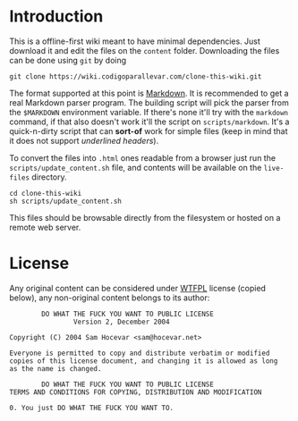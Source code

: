 # Introduction

This is a offline-first wiki meant to have minimal dependencies. Just download it and edit the files on the `content` folder. Downloading the files can be done using `git` by doing

    git clone https://wiki.codigoparallevar.com/clone-this-wiki.git

The format supported at this point is [Markdown](https://daringfireball.net/projects/markdown/basics). It is recommended to get a real Markdown parser program.
The building script will pick the parser from the `$MARKDOWN` environment variable. If there's none it'll try with the `markdown` command, if that also doesn't work it'll the script on `scripts/markdown`. It's a quick-n-dirty script that can **sort-of** work for simple files (keep in mind that it does not support *underlined headers*).

To convert the files into `.html` ones readable from a browser just run the `scripts/update_content.sh` file, and contents will be available on the `live-files` directory.

    cd clone-this-wiki
    sh scripts/update_content.sh

This files should be browsable directly from the filesystem or hosted on a remote web server.

# License

Any original content can be considered under [WTFPL](http://www.wtfpl.net/) license (copied below), any non-original content belongs to its author:

            DO WHAT THE FUCK YOU WANT TO PUBLIC LICENSE
                    Version 2, December 2004
    
    Copyright (C) 2004 Sam Hocevar <sam@hocevar.net>
    
    Everyone is permitted to copy and distribute verbatim or modified
    copies of this license document, and changing it is allowed as long
    as the name is changed.
    
            DO WHAT THE FUCK YOU WANT TO PUBLIC LICENSE
    TERMS AND CONDITIONS FOR COPYING, DISTRIBUTION AND MODIFICATION
    
    0. You just DO WHAT THE FUCK YOU WANT TO.